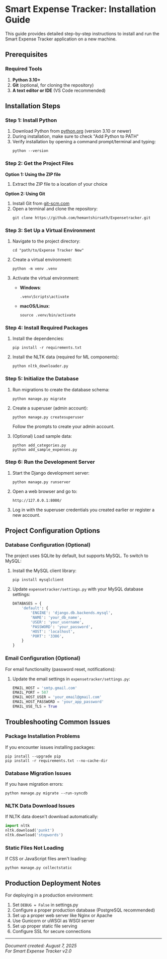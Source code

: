 # Smart Expense Tracker: Installation Guide

This guide provides detailed step-by-step instructions to install and run the Smart Expense Tracker application on a new machine.

## Prerequisites

### Required Tools

1. **Python 3.10+**
2. **Git** (optional, for cloning the repository)
3. **A text editor or IDE** (VS Code recommended)

## Installation Steps

### Step 1: Install Python

1. Download Python from [python.org](https://www.python.org/downloads/) (version 3.10 or newer)
2. During installation, make sure to check "Add Python to PATH"
3. Verify installation by opening a command prompt/terminal and typing:
   ```
   python --version
   ```

### Step 2: Get the Project Files

**Option 1: Using the ZIP file**
1. Extract the ZIP file to a location of your choice

**Option 2: Using Git**
1. Install Git from [git-scm.com](https://git-scm.com/downloads)
2. Open a terminal and clone the repository:
   ```
   git clone https://github.com/hemantshirsath/Expensetracker.git
   ```

### Step 3: Set Up a Virtual Environment

1. Navigate to the project directory:
   ```
   cd "path/to/Expense Tracker New"
   ```

2. Create a virtual environment:
   ```
   python -m venv .venv
   ```

3. Activate the virtual environment:
   - **Windows**:
     ```
     .venv\Scripts\activate
     ```
   - **macOS/Linux**:
     ```
     source .venv/bin/activate
     ```

### Step 4: Install Required Packages

1. Install the dependencies:
   ```
   pip install -r requirements.txt
   ```

2. Install the NLTK data (required for ML components):
   ```
   python nltk_downloader.py
   ```

### Step 5: Initialize the Database

1. Run migrations to create the database schema:
   ```
   python manage.py migrate
   ```

2. Create a superuser (admin account):
   ```
   python manage.py createsuperuser
   ```
   Follow the prompts to create your admin account.

3. (Optional) Load sample data:
   ```
   python add_categories.py
   python add_sample_expenses.py
   ```

### Step 6: Run the Development Server

1. Start the Django development server:
   ```
   python manage.py runserver
   ```

2. Open a web browser and go to:
   ```
   http://127.0.0.1:8000/
   ```

3. Log in with the superuser credentials you created earlier or register a new account.

## Project Configuration Options

### Database Configuration (Optional)

The project uses SQLite by default, but supports MySQL. To switch to MySQL:

1. Install the MySQL client library:
   ```
   pip install mysqlclient
   ```

2. Update `expensetracker/settings.py` with your MySQL database settings:
   ```python
   DATABASES = {
       'default': {
           'ENGINE': 'django.db.backends.mysql',
           'NAME': 'your_db_name',
           'USER': 'your_username',
           'PASSWORD': 'your_password',
           'HOST': 'localhost',
           'PORT': '3306',
       }
   }
   ```

### Email Configuration (Optional)

For email functionality (password reset, notifications):

1. Update the email settings in `expensetracker/settings.py`:
   ```python
   EMAIL_HOST = 'smtp.gmail.com'
   EMAIL_PORT = 587
   EMAIL_HOST_USER = 'your_email@gmail.com'
   EMAIL_HOST_PASSWORD = 'your_app_password'
   EMAIL_USE_TLS = True
   ```

## Troubleshooting Common Issues

### Package Installation Problems

If you encounter issues installing packages:

```
pip install --upgrade pip
pip install -r requirements.txt --no-cache-dir
```

### Database Migration Issues

If you have migration errors:

```
python manage.py migrate --run-syncdb
```

### NLTK Data Download Issues

If NLTK data doesn't download automatically:

```python
import nltk
nltk.download('punkt')
nltk.download('stopwords')
```

### Static Files Not Loading

If CSS or JavaScript files aren't loading:

```
python manage.py collectstatic
```

## Production Deployment Notes

For deploying in a production environment:

1. Set `DEBUG = False` in settings.py
2. Configure a proper production database (PostgreSQL recommended)
3. Set up a proper web server like Nginx or Apache
4. Use Gunicorn or uWSGI as WSGI server
5. Set up proper static file serving
6. Configure SSL for secure connections

---

*Document created: August 7, 2025*  
*For Smart Expense Tracker v2.0*
